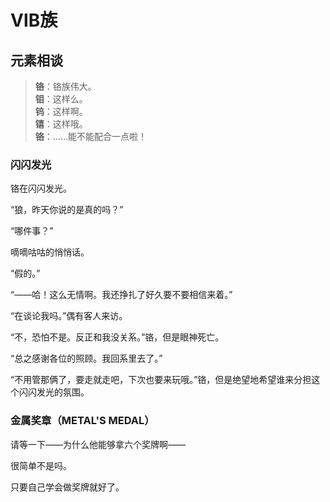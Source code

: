 # ⅥB族

## 元素相谈

>**铬**：铬族伟大。  
**钼**：这样么。  
**钨**：这样啊。  
**𬭳**：这样哦。  
**铬**：……能不能配合一点啦！

### 闪闪发光

铬在闪闪发光。

<span class="c042">“狼，昨天你说的是真的吗？”</span>

<span class="c074">“哪件事？”</span>

嘀嘀咕咕的悄悄话。

<span class="c074">“假的。”</span>

<span class="c042">“——哈！这么无情啊。我还挣扎了好久要不要相信来着。”</span>

<span class="c092">“在谈论我吗。”</span>偶有客人来访。

<span class="c024">“不，恐怕不是。反正和我没关系。”</span>铬，但是眼神死亡。

<span class="c092">“总之感谢各位的照顾。我回系里去了。”</span>

<span class="c024">“不用管那俩了，要走就走吧，下次也要来玩哦。”</span>铬，但是绝望地希望谁来分担这个闪闪发光的氛围。

### 金属奖章（METAL'S MEDAL）

请等一下——为什么他能够拿六个奖牌啊——

很简单不是吗。

只要自己学会做奖牌就好了。
